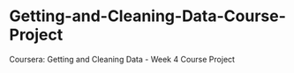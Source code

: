 # Getting-and-Cleaning-Data-Course-Project
Coursera: Getting and Cleaning Data - Week 4 Course Project
